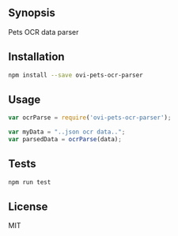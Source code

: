 ## Synopsis

Pets OCR data parser

## Installation

```bash
npm install --save ovi-pets-ocr-parser
```

## Usage

```javascript
var ocrParse = require('ovi-pets-ocr-parser');

var myData = "..json ocr data..";
var parsedData = ocrParse(data);
```

## Tests

```bash
npm run test
```

## License

MIT
